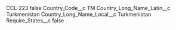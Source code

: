 <?xml version="1.0" encoding="UTF-8"?>
<CustomMetadata xmlns="http://soap.sforce.com/2006/04/metadata" xmlns:xsi="http://www.w3.org/2001/XMLSchema-instance" xmlns:xsd="http://www.w3.org/2001/XMLSchema">
    <label>CCL-223</label>
    <protected>false</protected>
    <values>
        <field>Country_Code__c</field>
        <value xsi:type="xsd:string">TM</value>
    </values>
    <values>
        <field>Country_Long_Name_Latin__c</field>
        <value xsi:type="xsd:string">Turkmenistan</value>
    </values>
    <values>
        <field>Country_Long_Name_Local__c</field>
        <value xsi:type="xsd:string">Turkmenistan</value>
    </values>
    <values>
        <field>Require_States__c</field>
        <value xsi:type="xsd:boolean">false</value>
    </values>
</CustomMetadata>
